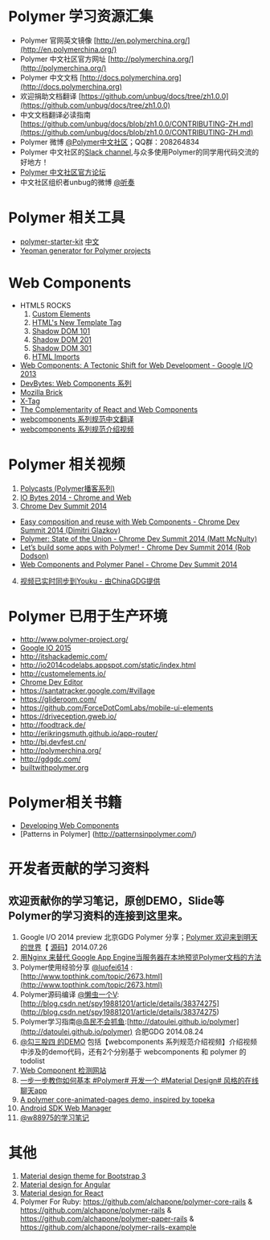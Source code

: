 Polymer 学习资源汇集
=============
- Polymer 官网英文镜像 [http://en.polymerchina.org/](http://en.polymerchina.org/)
- Polymer 中文社区官方网址 [http://polymerchina.org/](http://polymerchina.org/)
- Polymer 中文文档 [http://docs.polymerchina.org](http://docs.polymerchina.org)
- 欢迎捐助文档翻译 [https://github.com/unbug/docs/tree/zh1.0.0](https://github.com/unbug/docs/tree/zh1.0.0)
- 中文文档翻译必读指南 [https://github.com/unbug/docs/blob/zh1.0.0/CONTRIBUTING-ZH.md](https://github.com/unbug/docs/blob/zh1.0.0/CONTRIBUTING-ZH.md)
- Polymer 微博 [@Polymer中文社区](http://weibo.com/u/3631834213?from=profile&wvr=5&loc=infdomain)；QQ群：208264834
- Polymer 中文社区的[Slack channel](https://polymer-cn.herokuapp.com/),与众多使用Polymer的同学用代码交流的好地方！
- [Polymer 中文社区官方论坛](https://github.com/unbug/polymer-cn)
- 中文社区组织者unbug的微博 [@听奏](http://weibo.com/unbug)

Polymer 相关工具
=================
- [polymer-starter-kit](https://github.com/PolymerElements/polymer-starter-kit) [中文](https://github.com/unbug/polymer-starter-kit/tree/zh)
- [Yeoman generator for Polymer projects](https://github.com/yeoman/generator-polymer)

Web Components
=============
- HTML5 ROCKS
  1. [Custom Elements](http://www.html5rocks.com/en/tutorials/webcomponents/customelements/)
  2. [HTML's New Template Tag](http://www.html5rocks.com/en/tutorials/webcomponents/template/)
  2. [Shadow DOM 101](http://www.html5rocks.com/en/tutorials/webcomponents/shadowdom/)
  3. [Shadow DOM 201](http://www.html5rocks.com/en/tutorials/webcomponents/shadowdom-201/)
  4. [Shadow DOM 301](http://www.html5rocks.com/en/tutorials/webcomponents/shadowdom-301/)
  5. [HTML Imports](http://www.html5rocks.com/en/tutorials/webcomponents/imports/)
- [Web Components: A Tectonic Shift for Web Development - Google I/O 2013](https://www.youtube.com/watch?v=fqULJBBEVQE)
- [DevBytes: Web Components 系列](https://www.youtube.com/watch?v=T5y_lmLngAk&list=PLOU2XLYxmsIJkA_W95NDrjdkk3dR6Jq4w)
- [Mozilla Brick](http://brick.mozilla.io/)
- [X-Tag](http://x-tags.org/)
- [The Complementarity of React and Web Components](http://andrewrota.github.io/complementarity-of-react-and-web-components-presentation/index.html)
- [webcomponents 系列规范中文翻译](http://w3c-html-ig-zh.github.io/webcomponents/)
- [webcomponents 系列规范介绍视频](http://www.tudou.com/plcover/r0pA0z77CgM/)


Polymer 相关视频
==========
1. [Polycasts (Polymer播客系列)](https://www.youtube.com/playlist?list=PLOU2XLYxmsII5c3Mgw6fNYCzaWrsM3sMN)
2. [IO Bytes 2014 - Chrome and Web](https://www.youtube.com/playlist?list=PLOU2XLYxmsII8L540LbY5hdC23cmoZMhV)
3. [Chrome Dev Summit 2014](https://www.youtube.com/playlist?list=PLOU2XLYxmsILE0KnGTKKj2SsOtxsK_y_d)
  - [Easy composition and reuse with Web Components - Chrome Dev Summit 2014 (Dimitri Glazkov)](https://www.youtube.com/watch?v=6vcQlD-jadk&index=8&list=PLOU2XLYxmsILE0KnGTKKj2SsOtxsK_y_d)
  - [Polymer: State of the Union - Chrome Dev Summit 2014 (Matt McNulty)](https://www.youtube.com/watch?v=0LT6W5QVCJI&index=9&list=PLOU2XLYxmsILE0KnGTKKj2SsOtxsK_y_d)
  - [Let’s build some apps with Polymer! - Chrome Dev Summit 2014 (Rob Dodson)](https://www.youtube.com/watch?v=kV0hgdMpH28&index=10&list=PLOU2XLYxmsILE0KnGTKKj2SsOtxsK_y_d)
  - [Web Components and Polymer Panel - Chrome Dev Summit 2014](https://www.youtube.com/watch?v=JuO5AZBrpC8&index=13&list=PLOU2XLYxmsILE0KnGTKKj2SsOtxsK_y_d)
4. [视频已实时同步到Youku - 由ChinaGDG提供](http://i.youku.com/u/UMjczOTc0NDkzNg==)


Polymer 已用于生产环境
===========
- http://www.polymer-project.org/
- [Google IO 2015](https://events.google.com/io2015/)
- http://itshackademic.com/
- http://io2014codelabs.appspot.com/static/index.html
- http://customelements.io/
- [Chrome Dev Editor](https://chrome.google.com/webstore/detail/chrome-dev-editor-develop/pnoffddplpippgcfjdhbmhkofpnaalpg)
- https://santatracker.google.com/#village
- https://glideroom.com/
- https://github.com/ForceDotComLabs/mobile-ui-elements
- https://driveception.gweb.io/
- http://foodtrack.de/
- http://erikringsmuth.github.io/app-router/
- http://bj.devfest.cn/
- http://polymerchina.org/
- http://gdgdc.com/
- [builtwithpolymer.org](http://builtwithpolymer.org/)

Polymer相关书籍
=========
- [Developing Web Components](http://it-ebooks.info/book/5633/)
- [Patterns in Polymer] (http://patternsinpolymer.com/)


开发者贡献的学习资料
=======

欢迎贡献你的学习笔记，原创DEMO，Slide等Polymer的学习资料的连接到这里来。
------------
1. Google I/O 2014 preview 北京GDG Polymer 分享；[Polymer 欢迎来到明天的世界](http://unbug.github.io/gdg14/)【 [源码](https://github.com/unbug/gdg14)】2014.07.26
2. [用Nginx 来替代 Google App Engine当服务器在本地预览Polymer文档的方法](https://github.com/c0710204/polymer_docs_nginx)
3. Polymer使用经验分享 [@luofei614](http://weibo.com/luofei614) : [http://www.topthink.com/topic/2673.html](http://www.topthink.com/topic/2673.html)
4. Polymer源码编译 [@懒虫一个V](http://weibo.com/spy19881221):[http://blog.csdn.net/spy19881201/article/details/38374275] (http://blog.csdn.net/spy19881201/article/details/38374275)
5. Polymer学习指南[@岛民不会抓鱼](http://weibo.com/daominge):[http://datoulei.github.io/polymer](http://datoulei.github.io/polymer) 合肥GDG 2014.08.24
6. [@勾三股四 的DEMO](https://github.com/Jinjiang/webcompoents-demo) 包括【webcomponents 系列规范介绍视频】介绍视频中涉及的demo代码，还有2个分别基于 webcomponents 和 polymer 的 todolist
7. [Web Component 检测网站](http://jinjiang.github.io/webcompoents-demo/caniuse.html)
8. [一步一步教你如何基本 #Polymer# 开发一个 #Material Design# 风格的在线聊天app](http://www.pubnub.com/blog/creating-a-polymer-chat-app-with-material-design/)
9. [A polymer core-animated-pages demo, inspired by topeka](https://github.com/StuartLee/core-animated-pages-demo)
10. [Android SDK Web Manager](http://studyjams.dushu.hu/packages.html)
11. [@w88975](https://github.com/w88975)[的学习笔记](http://www.codesama.com/tags/Polymer/)

其他
====
1. [Material design theme for Bootstrap 3](https://github.com/FezVrasta/bootstrap-material-design)
2. [Material design for Angular](https://github.com/angular/material)
3. [Material design for React](http://material-ui.com)
3. Polymer For Ruby: https://github.com/alchapone/polymer-core-rails & https://github.com/alchapone/polymer-rails  & https://github.com/alchapone/polymer-paper-rails & https://github.com/alchapone/polymer-rails-example

